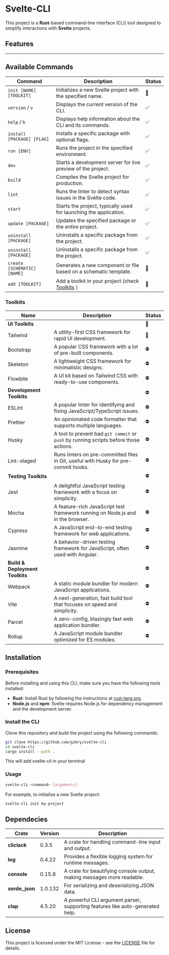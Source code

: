 # Svelte-CLI

This project is a **Rust**-based command-line interface (CLI) tool designed to simplify interactions with **Svelte** projects.

## Features

---

## Available Commands

| **Command**                 | **Description**                                                   | **Status** |
|-----------------------------|-------------------------------------------------------------------|-----------|
| `init [NAME] [TOOLKIT]`     | Initializes a new Svelte project with the specified name.         |🚧|
| `version` / `v`             | Displays the current version of the CLI.                          |  ✅ |
| `help` / `h`                | Displays help information about the CLI and its commands.         |   ✅ |
| `install [PACKAGE] [FLAG]`  | Installs a specific package with optional flags.                  | ✅ |
| `run [ENV]`                 | Runs the project in the specified environment.                    | ✅ |
| `dev`                       | Starts a development server for live preview of the project.      |   ✅ |
| `build`                     | Compiles the Svelte project for production.                       |  ✅ |
| `lint`                      | Runs the linter to detect syntax issues in the Svelte code.       |  ✅ |
| `start`                     | Starts the project, typically used for launching the application. | ✅ |
| `update [PACKAGE]`          | Updates the specified package or the entire project.              | ✅ |
| `uninstall [PACKAGE]`       | Uninstalls a specific package from the project.                   | ✅ |
| `uninstall [PACKAGE]`       | Uninstalls a specific package from the project.                   | ✅ |
| `create [SCHEMATIC] [NAME]` | Generates a new component or file based on a schematic template.  | 🚧 |
| `add [TOOLKIT]`             | Add a toolkit in your project (check [Toolkits](#toolkits) )              | 🚧 |

### Toolkits
| Name               | Description                                                                                           | Status |
|--------------------|-------------------------------------------------------------------------------------------------------|--------|
| **UI Toolkits**     |                                                                                                       | 🚧     |
| Tailwind           | A utility-first CSS framework for rapid UI development.                                               | 🚧     |
| Bootstrap          | A popular CSS framework with a lot of pre-built components.                                           | ⛔     |
| Skeleton           | A lightweight CSS framework for minimalistic designs.                                                 | ⛔     |
| Flowbite           | A UI kit based on Tailwind CSS with ready-to-use components.                                          | ⛔     |
| **Development Toolkits** |                                                                                                   | ⛔     |
| ESLint             | A popular linter for identifying and fixing JavaScript/TypeScript issues.                             | ⛔     |
| Prettier           | An opinionated code formatter that supports multiple languages.                                       | ⛔     |
| Husky              | A tool to prevent bad `git commit` or `push` by running scripts before those actions.                 | ⛔     |
| Lint-staged        | Runs linters on pre-committed files in Git, useful with Husky for pre-commit hooks.                    | ⛔     |
| **Testing Toolkits** |                                                                                                      | ⛔     |
| Jest               | A delightful JavaScript testing framework with a focus on simplicity.                                  | ⛔     |
| Mocha              | A feature-rich JavaScript test framework running on Node.js and in the browser.                        | ⛔     |
| Cypress            | A JavaScript end-to-end testing framework for web applications.                                        | ⛔     |
| Jasmine            | A behavior-driven testing framework for JavaScript, often used with Angular.                           | ⛔     |
| **Build & Deployment Toolkits** |                                                                                               | ⛔     |
| Webpack            | A static module bundler for modern JavaScript applications.                                           | ⛔     |
| Vite               | A next-generation, fast build tool that focuses on speed and simplicity.                               | ⛔     |
| Parcel             | A zero-config, blazingly fast web application bundler.                                                | ⛔     |
| Rollup             | A JavaScript module bundler optimized for ES modules.                                                 | ⛔     |

## Installation

### Prerequisites

Before installing and using this CLI, make sure you have the following tools installed:

- **Rust**: Install Rust by following the instructions at [rust-lang.org](https://www.rust-lang.org/).
- **Node.js** and **npm**: Svelte requires Node.js for dependency management and the development server.

### Install the CLI

Clone this repository and build the project using the following commands:

```bash
git clone https://github.com/gJmry/svelte-cli
cd svelte-cli
cargo install --path .
```

This will add svelte-cli in your terminal

### Usage

```bash
svelte-cli <command> [arguments]
```

For example, to initialize a new Svelte project:

```bash
svelte-cli init my-project
```

## Dependecies

| **Crate**        | **Version** | **Description**                                                            |
|------------------|-------------|----------------------------------------------------------------------------|
| **cliclack**      | 0.3.5       | A crate for handling command-line input and output.                         |
| **log**           | 0.4.22      | Provides a flexible logging system for runtime messages.                    |
| **console**       | 0.15.8      | A crate for beautifying console output, making messages more readable.      |
| **serde_json**    | 1.0.132     | For serializing and deserializing JSON data.                                |
| **clap**          | 4.5.20      | A powerful CLI argument parser, supporting features like auto-generated help. |

## License

This project is licensed under the MIT License - see the [LICENSE](LICENSE) file for details.
```